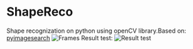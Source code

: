 # ShapeReco
Shape recognization on python using openCV library.Based on: [pyimagesearch](https://www.pyimagesearch.com/2016/02/08/opencv-shape-detection/)
![Frames](http://www.emgu.com/wiki/images/thumb/Opencvpic3sample.png/300px-Opencvpic3sample.png)
Result test:
![Result test](http://image.noelshack.com/fichiers/2018/49/1/1543832211-47228852-577046152732557-57614460835069952-n.png)

